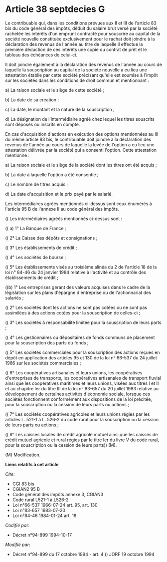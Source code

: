 # Article 38 septdecies G

Le contribuable qui, dans les conditions prévues aux II et III de l'article 83 bis du code général des impôts, déduit du
salaire brut versé par la société rachetée les intérêts d'un emprunt contracté pour souscrire au capital de la société
nouvelle constituée exclusivement pour le rachat doit joindre à la déclaration des revenus de l'année au titre de laquelle il
effectue la première déduction de ces intérêts une copie du contrat de prêt et le tableau des échéances de celui-ci.

Il doit joindre également à la déclaration des revenus de l'année au cours de laquelle la souscription au capital de la
société nouvelle a eu lieu une attestation établie par cette société précisant qu'elle est soumise à l'impôt sur les sociétés
dans les conditions de droit commun et mentionnant :

a) La raison sociale et le siège de cette société ;

b) La date de sa création ;

c) La date, le montant et la nature de la souscription ;

d) La désignation de l'intermédiaire agréé chez lequel les titres souscrits sont déposés ou inscrits en compte.

En cas d'acquisition d'actions en exécution des options mentionnées au III du même article 83 bis, le contribuable doit
joindre à la déclaration des revenus de l'année au cours de laquelle la levée de l'option a eu lieu une attestation délivrée
par la société qui a consenti l'option. Cette attestation mentionne :

a) La raison sociale et le siège de la société dont les titres ont été acquis ;

b) La date à laquelle l'option a été consentie ;

c) Le nombre de titres acquis ;

d) La date d'acquisition et le prix payé par le salarié.

Les intermédiaires agréés mentionnés ci-dessus sont ceux énumérés à l'article 95 B de l'annexe II au code général des impôts.

(( Les intermédiaires agréés mentionnés ci-dessus sont :

(( a) 1° La Banque de France ;

(( 2° La Caisse des dépôts et consignations ;

(( 3° Les établissements de crédit ;

(( 4° Les sociétés de bourse ;

(( 5° Les établissements visés au troisième alinéa du 2 de l'article 18 de la loi n° 84-46 du 24 janvier 1984 relative à
l'activité et au contrôle des établissements de crédit ;

((b) 1° Les entreprises gérant des valeurs acquises dans le cadre de la législation sur les plans d'épargne d'entreprise ou
de l'actionnariat des salariés ;

(( 2° Les sociétés dont les actions ne sont pas cotées ou ne sont pas assimilées à des actions cotées pour la souscription de
celles-ci ;

(( 3° Les sociétés à responsabilité limitée pour la souscription de leurs parts ;

(( 4° Les gestionnaires ou dépositaires de fonds communs de placement pour la souscription des parts du fonds ;

(( 5° Les sociétés commerciales pour la souscription des actions reçues en dépôt en application des articles 95 et 130 de la
loi n° 66-537 du 24 juillet 1966 sur les sociétés commerciales ;

(( 6° Les coopératives artisanales et leurs unions, les coopératives d'entreprises de transports, les coopératives
artisanales de transport fluvial ainsi que les coopératives maritimes et leurs unions, visées aux titres I et II et au
chapitre Ier du titre III de la loi n° 83-657 du 20 juillet 1983 relative au développement de certaines activités d'économie
sociale, lorsque ces sociétés fonctionnent conformément aux dispositions de la loi précitée, pour la souscription ou la
cession de leurs parts ou actions ;

(( 7° Les sociétés coopératives agricoles et leurs unions régies par les articles L. 521-1 à L. 526-2 du code rural pour la
souscription ou la cession de leurs parts ou actions ;

(( 8° Les caisses locales de crédit agricole mutuel ainsi que les caisses de crédit mutuel agricole et rural régies par le
titre Ier du livre V du code rural, pour la souscription ou la cession de leurs parts)) (M).

(M) Modification.

**Liens relatifs à cet article**

_Cite_:

  - CGI 83 bis
  - CGIAN2 95 B
  - Code général des impôts annexe 3, CGIAN3
  - Code rural L521-1 à L526-2
  - Loi n°66-537 1966-07-24 art. 95, art. 130
  - Loi n°83-657 1983-07-20
  - Loi n°84-46 1984-01-24 art. 18

_Codifié par_:

  - Décret n°94-899 1994-10-17

_Modifié par_:

  - Décret n°94-899 du 17 octobre 1994 - art. 4 () JORF 19 octobre 1994
